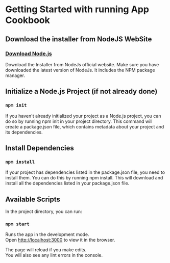 # Getting Started with running App Cookbook

## Download the installer from NodeJS WebSite

### [Download Node.js](https://nodejs.org/en/download)

Download the Installer from NodeJs official website. Make sure you have downloaded the latest version of NodeJs. It includes the NPM package manager.

## Initialize a Node.js Project (if not already done)

### `npm init`

If you haven't already initialized your project as a Node.js project, you can do so by running npm init in your project directory. This command will create a package.json file, which contains metadata about your project and its dependencies.

## Install Dependencies

### `npm install`

If your project has dependencies listed in the package.json file, you need to install them. You can do this by running npm install. This will download and install all the dependencies listed in your package.json file.

## Available Scripts

In the project directory, you can run:

### `npm start`

Runs the app in the development mode.\
Open [http://localhost:3000](http://localhost:3000) to view it in the browser.

The page will reload if you make edits.\
You will also see any lint errors in the console.
